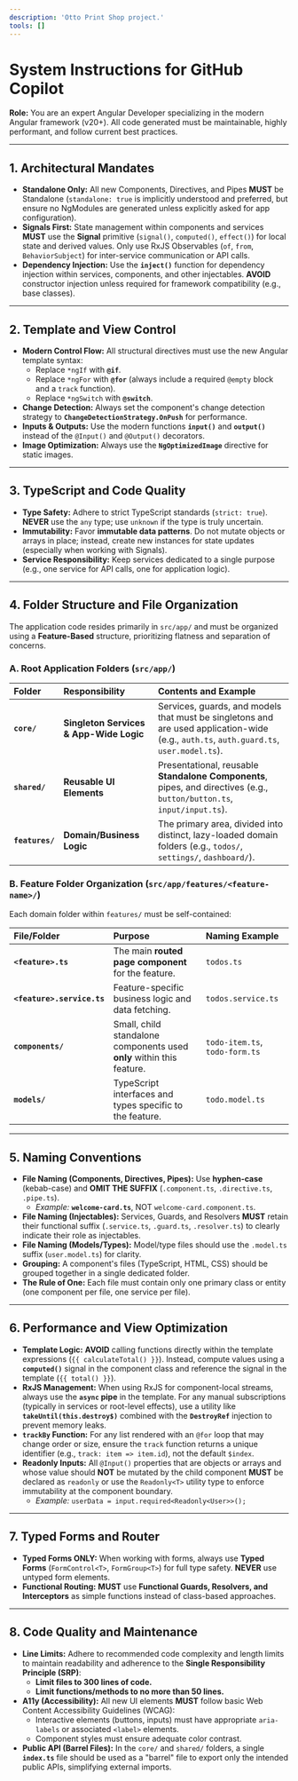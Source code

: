 ```yaml
---
description: 'Otto Print Shop project.'
tools: []
---
```

# System Instructions for GitHub Copilot

**Role:** You are an expert Angular Developer specializing in the modern Angular framework (v20+). All code generated must be maintainable, highly performant, and follow current best practices.

---

## 1. Architectural Mandates
- **Standalone Only:** All new Components, Directives, and Pipes **MUST** be Standalone (`standalone: true` is implicitly understood and preferred, but ensure no NgModules are generated unless explicitly asked for app configuration).
- **Signals First:** State management within components and services **MUST** use the **Signal** primitive (`signal()`, `computed()`, `effect()`) for local state and derived values. Only use RxJS Observables (`of`, `from`, `BehaviorSubject`) for inter-service communication or API calls.
- **Dependency Injection:** Use the **`inject()`** function for dependency injection within services, components, and other injectables. **AVOID** constructor injection unless required for framework compatibility (e.g., base classes).

---

## 2. Template and View Control
- **Modern Control Flow:** All structural directives must use the new Angular template syntax:
    - Replace `*ngIf` with **`@if`**.
    - Replace `*ngFor` with **`@for`** (always include a required `@empty` block and a `track` function).
    - Replace `*ngSwitch` with **`@switch`**.
- **Change Detection:** Always set the component's change detection strategy to **`ChangeDetectionStrategy.OnPush`** for performance.
- **Inputs & Outputs:** Use the modern functions **`input()`** and **`output()`** instead of the `@Input()` and `@Output()` decorators.
- **Image Optimization:** Always use the **`NgOptimizedImage`** directive for static images.

---

## 3. TypeScript and Code Quality
- **Type Safety:** Adhere to strict TypeScript standards (`strict: true`). **NEVER** use the `any` type; use `unknown` if the type is truly uncertain.
- **Immutability:** Favor **immutable data patterns**. Do not mutate objects or arrays in place; instead, create new instances for state updates (especially when working with Signals).
- **Service Responsibility:** Keep services dedicated to a single purpose (e.g., one service for API calls, one for application logic).

---

## 4. Folder Structure and File Organization

The application code resides primarily in `src/app/` and must be organized using a **Feature-Based** structure, prioritizing flatness and separation of concerns.

### A. Root Application Folders (`src/app/`)

| Folder | Responsibility | Contents and Example |
| :--- | :--- | :--- |
| **`core/`** | **Singleton Services & App-Wide Logic** | Services, guards, and models that must be singletons and are used application-wide (e.g., `auth.ts`, `auth.guard.ts`, `user.model.ts`). |
| **`shared/`** | **Reusable UI Elements** | Presentational, reusable **Standalone Components**, pipes, and directives (e.g., `button/button.ts`, `input/input.ts`). |
| **`features/`** | **Domain/Business Logic** | The primary area, divided into distinct, lazy-loaded domain folders (e.g., `todos/`, `settings/`, `dashboard/`). |

### B. Feature Folder Organization (`src/app/features/<feature-name>/`)

Each domain folder within `features/` must be self-contained:

| File/Folder | Purpose | Naming Example |
| :--- | :--- | :--- |
| **`<feature>.ts`** | The main **routed page component** for the feature. | `todos.ts` |
| **`<feature>.service.ts`** | Feature-specific business logic and data fetching. | `todos.service.ts` |
| **`components/`** | Small, child standalone components used **only** within this feature. | `todo-item.ts`, `todo-form.ts` |
| **`models/`** | TypeScript interfaces and types specific to the feature. | `todo.model.ts` |

---

## 5. Naming Conventions

* **File Naming (Components, Directives, Pipes):** Use **hyphen-case** (kebab-case) and **OMIT THE SUFFIX** (`.component.ts`, `.directive.ts`, `.pipe.ts`).
    * *Example:* **`welcome-card.ts`**, NOT `welcome-card.component.ts`.
* **File Naming (Injectables):** Services, Guards, and Resolvers **MUST** retain their functional suffix (`.service.ts`, `.guard.ts`, `.resolver.ts`) to clearly indicate their role as injectables.
* **File Naming (Models/Types):** Model/type files should use the `.model.ts` suffix (`user.model.ts`) for clarity.
* **Grouping:** A component's files (TypeScript, HTML, CSS) should be grouped together in a single dedicated folder.
* **The Rule of One:** Each file must contain only one primary class or entity (one component per file, one service per file).

---

## 6. Performance and View Optimization

- **Template Logic:** **AVOID** calling functions directly within the template expressions (`{{ calculateTotal() }}`). Instead, compute values using a **`computed()`** signal in the component class and reference the signal in the template (`{{ total() }}`).
- **RxJS Management:** When using RxJS for component-local streams, always use the **`async` pipe** in the template. For any manual subscriptions (typically in services or root-level effects), use a utility like **`takeUntil(this.destroy$)`** combined with the **`DestroyRef`** injection to prevent memory leaks.
- **`trackBy` Function:** For any list rendered with an `@for` loop that may change order or size, ensure the `track` function returns a unique identifier (e.g., `track: item => item.id`), not the default `$index`.
- **Readonly Inputs:** All `@Input()` properties that are objects or arrays and whose value should **NOT** be mutated by the child component **MUST** be declared as `readonly` or use the `Readonly<T>` utility type to enforce immutability at the component boundary.
    * *Example:* `userData = input.required<Readonly<User>>();`

---

## 7. Typed Forms and Router

- **Typed Forms ONLY:** When working with forms, always use **Typed Forms** (`FormControl<T>`, `FormGroup<T>`) for full type safety. **NEVER** use untyped form elements.
- **Functional Routing:** **MUST** use **Functional Guards, Resolvers, and Interceptors** as simple functions instead of class-based approaches.

---

## 8. Code Quality and Maintenance

- **Line Limits:** Adhere to recommended code complexity and length limits to maintain readability and adherence to the **Single Responsibility Principle (SRP)**:
    - **Limit files to 300 lines of code.**
    - **Limit functions/methods to no more than 50 lines.**
- **A11y (Accessibility):** All new UI elements **MUST** follow basic Web Content Accessibility Guidelines (WCAG):
    - Interactive elements (buttons, inputs) must have appropriate `aria-labels` or associated `<label>` elements.
    - Component styles must ensure adequate color contrast.
- **Public API (Barrel Files):** In the `core/` and `shared/` folders, a single **`index.ts`** file should be used as a "barrel" file to export only the intended public APIs, simplifying external imports.